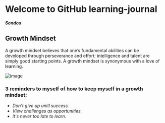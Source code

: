 # Welcome to GitHub learning-journal
***Sondos***

## Growth Mindset
A growth mindset believes that one’s fundamental abilities can be developed through perseverance and effort; intelligence and talent are simply good starting points. A growth mindset is synonymous with a love of learning.

![image](https://blog.storeya.com/wp-content/uploads/2015/12/Growth-v-Fixed.jpg)

 ### 3 reminders to myself of how to keep myself in a growth mindset:
 * _Don't give up unitl success._
 * _View challenges as opportunities._
 * _It's never too late to learn._
 
 <br/>
 
 


